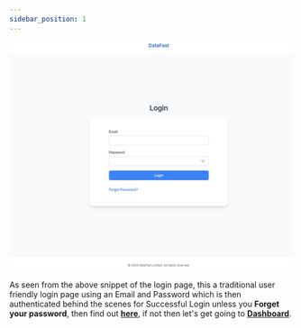 ```yaml
---
sidebar_position: 1
---
```



![Alt text](../../Workflow/img/WhatsApp%20Image%202025-03-04%20at%2010.04.37%20AM.jpeg)

As seen from the above snippet of the login page, this a traditional user friendly 
login page using an Email and Password which is then authenticated behind the scenes for Successful 
Login unless you **Forget your password**, then find out **[here](/docs/Workflow/Login/Forget-Password.md)**, if not then let's get going to **[Dashboard](/docs/Workflow/Dashboard/Intro.md)**. 

